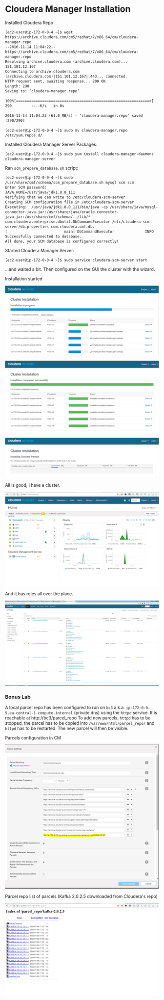 # Cloudera Manager Installation

Installed Cloudera Repo
```
[ec2-user@ip-172-0-0-4 ~]$ wget https://archive.cloudera.com/cm5/redhat/7/x86_64/cm/cloudera-manager.repo
--2016-11-14 11:04:22--  https://archive.cloudera.com/cm5/redhat/7/x86_64/cm/cloudera-manager.repo
Resolving archive.cloudera.com (archive.cloudera.com)... 151.101.12.167
Connecting to archive.cloudera.com (archive.cloudera.com)|151.101.12.167|:443... connected.
HTTP request sent, awaiting response... 200 OK
Length: 290
Saving to: ‘cloudera-manager.repo’

100%[=============================================================>] 290         --.-K/s   in 0s

2016-11-14 11:04:23 (61.0 MB/s) - ‘cloudera-manager.repo’ saved [290/290]

[ec2-user@ip-172-0-0-4 ~]$ sudo mv cloudera-manager.repo /etc/yum.repos.d/
```

Installed Cloudera Manager Server Packages:
```
[ec2-user@ip-172-0-0-4 ~]$ sudo yum install cloudera-manager-daemons cloudera-manager-server
```

Ran `scm_prepare_database.sh` script:
```
[ec2-user@ip-172-0-0-4 ~]$ sudo /usr/share/cmf/schema/scm_prepare_database.sh mysql scm scm
Enter SCM password:
JAVA_HOME=/usr/java/jdk1.8.0_111
Verifying that we can write to /etc/cloudera-scm-server
Creating SCM configuration file in /etc/cloudera-scm-server
Executing:  /usr/java/jdk1.8.0_111/bin/java -cp /usr/share/java/mysql-connector-java.jar:/usr/share/java/oracle-connector-java.jar:/usr/share/cmf/schema/../lib/* com.cloudera.enterprise.dbutil.DbCommandExecutor /etc/cloudera-scm-server/db.properties com.cloudera.cmf.db.
[                          main] DbCommandExecutor              INFO  Successfully connected to database.
All done, your SCM database is configured correctly!
```

Started Cloudera Manager Server:
```
[ec2-user@ip-172-0-0-4 ~]$ sudo service cloudera-scm-server start
```
...and waited a bit.
Then configured on the GUI the cluster with the wizard.

Installation started

![](./3_1_cm_install.PNG)


![](./3_2_cm_install.PNG)


![](./3_3_cm_install.PNG)

All is good, I have a cluster.

![](./3_cm_installed.png)

And it has roles all over the place.

![](./3_cm_installed_cluster_status.png)

### Bonus Lab
A local parcel repo has been configured to run on `bc3` a.k.a. `ip-172-0-0-5.eu-central-1.compute.internal` (private dns) using the `httpd` service.
It is reachable at http://bc3/parcel_repo
To add new parcels, `httpd` has to be stopped, the parcel has to be copied into `/var/www/html/parcel_repo/` and `httpd` has to be restarted. The new parcel will then be visible.

Parcels configuration in CM

![](./4_local_repo.png)

Parcel repo list of parcels (Kafka 2.0.2.5 downloaded from Cloudera's repo)

![](./4_local_repo_directory.PNG)